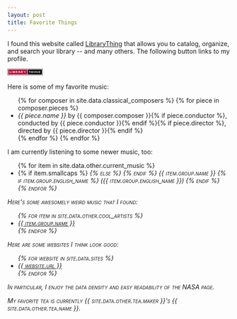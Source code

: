 ```yaml
---
layout: post
title: Favorite Things
---
```


<!--
Here are some of my favorite books:

<ul>
  {% for book in site.data.books %}
  <li><i>{{ book.title }}</i> by {{ book.author }}</li>
  {% endfor %}
</ul>

Here are some of my favorite films:

<ul>
  {% for film in site.data.films %}
  <li>{{ film.title }}</li>
  {% endfor %}
</ul>
-->

I found this website called [LibraryThing](https://www.librarything.com/home)
that allows you to catalog, organize, and search your library -- and many
others. The following button links to my profile.

<a href="http://www.librarything.com/profile/tekknolagi">
    <img src="/assets/img/librarything.png" />
</a>

Here is some of my favorite music:

<ul>
  {% for composer in site.data.classical_composers %}
    {% for piece in composer.pieces %}
      <li>
        <i>{{ piece.name }}</i> by {{ composer.composer }}{% if piece.conductor %}, conducted by {{ piece.conductor }}{% endif %}{% if piece.director %}, directed by {{ piece.director }}{% endif %}
      </li>
    {% endfor %}
  {% endfor %}
</ul>

I am currently listening to some newer music, too:

<ul>
  {% for item in site.data.other.current_music %}
    <li>
    {% if item.smallcaps %}
    <i style="font-variant: small-caps;">
    {% else %}
    <i>
    {% endif %}
    {{ item.group.name }}</i>
    {% if item.group.english_name %}
    <i>({{ item.group.english_name }})</i>
    {% endif %}
    </li>
  {% endfor %}
</ul>

Here's some awesomely weird music that I found:

<ul>
  {% for item in site.data.other.cool_artists %}
    <li>
      <a href="{{ item.group.link }}">{{ item.group.name }}</a>
    </li>
  {% endfor %}
</ul>

Here are some websites I think look good:

<ul>
  {% for website in site.data.sites %}
  <li><a href="http://{{ website.url }}">{{ website.url }}</a></li>
  {% endfor %}
</ul>

In particular, I enjoy the data density and easy readability of the NASA page.

My favorite tea is currently {{ site.data.other.tea.maker }}'s
<i>{{ site.data.other.tea.name }}</i>.
